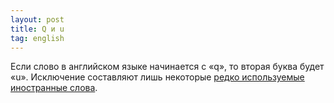 ```yaml
---
layout: post
title: Q и u
tag: english
---
```

Если слово в английском языке начинается с «q», то вторая буква будет «u». Исключение составляют лишь некоторые <a href="http://en.wikipedia.org/wiki/List_of_English_words_containing_Q_not_followed_by_U">редко используемые иностранные слова</a>.
